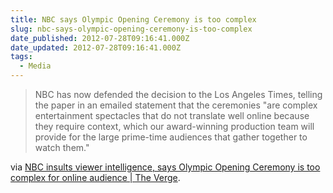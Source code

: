 ```yaml
---
title: NBC says Olympic Opening Ceremony is too complex
slug: nbc-says-olympic-opening-ceremony-is-too-complex
date_published: 2012-07-28T09:16:41.000Z
date_updated: 2012-07-28T09:16:41.000Z
tags:
  - Media
---
```


> NBC has now defended the decision to the Los Angeles Times, telling the paper in an emailed statement that the ceremonies "are complex entertainment spectacles that do not translate well online because they require context, which our award-winning production team will provide for the large prime-time audiences that gather together to watch them."

via [NBC insults viewer intelligence, says Olympic Opening Ceremony is too complex for online audience | The Verge](http://www.theverge.com/2012/7/28/3197834/nbc-insults-viewer-intelligence-olympics-opening-ceremony-complex-online).
